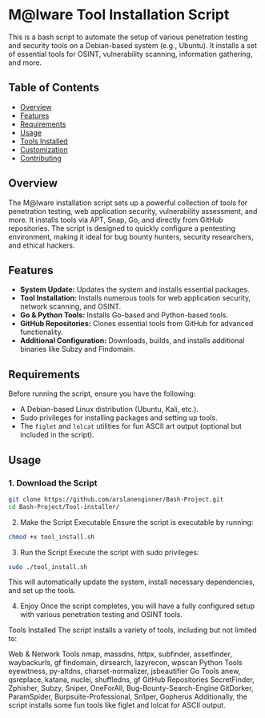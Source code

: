 # M@lware Tool Installation Script

This is a bash script to automate the setup of various penetration testing and security tools on a Debian-based system (e.g., Ubuntu). It installs a set of essential tools for OSINT, vulnerability scanning, information gathering, and more.

## Table of Contents

- [Overview](#overview)
- [Features](#features)
- [Requirements](#requirements)
- [Usage](#usage)
- [Tools Installed](#tools-installed)
- [Customization](#customization)
- [Contributing](#contributing)

## Overview

The M@lware installation script sets up a powerful collection of tools for penetration testing, web application security, vulnerability assessment, and more. It installs tools via APT, Snap, Go, and directly from GitHub repositories. The script is designed to quickly configure a pentesting environment, making it ideal for bug bounty hunters, security researchers, and ethical hackers.

## Features

- **System Update:** Updates the system and installs essential packages.
- **Tool Installation:** Installs numerous tools for web application security, network scanning, and OSINT.
- **Go & Python Tools:** Installs Go-based and Python-based tools.
- **GitHub Repositories:** Clones essential tools from GitHub for advanced functionality.
- **Additional Configuration:** Downloads, builds, and installs additional binaries like Subzy and Findomain.

## Requirements

Before running the script, ensure you have the following:

- A Debian-based Linux distribution (Ubuntu, Kali, etc.).
- Sudo privileges for installing packages and setting up tools.
- The `figlet` and `lolcat` utilities for fun ASCII art output (optional but included in the script).

## Usage

### 1. Download the Script

```bash
git clone https://github.com/arslanenginner/Bash-Project.git
cd Bash-Project/Tool-installer/

```
2. Make the Script Executable
Ensure the script is executable by running:
```bash
chmod +x tool_install.sh
```
3. Run the Script
Execute the script with sudo privileges:
```bash
sudo ./tool_install.sh
```
This will automatically update the system, install necessary dependencies, and set up the tools.

4. Enjoy
Once the script completes, you will have a fully configured setup with various penetration testing and OSINT tools.

Tools Installed
The script installs a variety of tools, including but not limited to:

Web & Network Tools
nmap, massdns, httpx, subfinder, assetfinder, waybackurls, gf
findomain, dirsearch, lazyrecon, wpscan
Python Tools
eyewitness, py-altdns, charset-normalizer, jsbeautifier
Go Tools
anew, qsreplace, katana, nuclei, shuffledns, gf
GitHub Repositories
SecretFinder, Zphisher, Subzy, Sniper, OneForAll, Bug-Bounty-Search-Engine
GitDorker, ParamSpider, Burpsuite-Professional, Sn1per, Gopherus
Additionally, the script installs some fun tools like figlet and lolcat for ASCII output.
